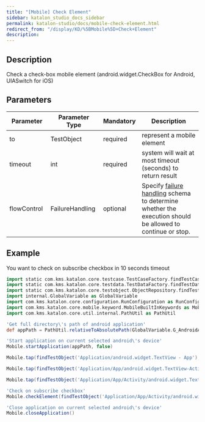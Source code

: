 ```yaml
---
title: "[Mobile] Check Element" 
sidebar: katalon_studio_docs_sidebar
permalink: katalon-studio/docs/mobile-check-element.html 
redirect_from: "/display/KD/%5BMobile%5D+Check+Element" 
description: 
---
```

Description
-----------

Check a check-box mobile element (android.widget.CheckBox for Android, UIASwitch for iOS)

Parameters
----------

| Parameter | Parameter Type | Mandatory | Description |
| --- | --- | --- | --- |
| to | TestObject | required | represent a mobile element |
| timeout  | int | required | system will wait at most timeout (seconds) to return result |
| flowControl  | FailureHandling  | optional | Specify [failure handling](/x/qAAM) schema to determine whether the execution should be allowed to continue or stop. |

Example
-------

You want to check on subscribe checkbox in 10 seconds timeout

```groovy
import static com.kms.katalon.core.testcase.TestCaseFactory.findTestCase
import static com.kms.katalon.core.testdata.TestDataFactory.findTestData
import static com.kms.katalon.core.testobject.ObjectRepository.findTestObject
import internal.GlobalVariable as GlobalVariable
import com.kms.katalon.core.configuration.RunConfiguration as RunConfiguration
import com.kms.katalon.core.mobile.keyword.MobileBuiltInKeywords as Mobile
import com.kms.katalon.core.util.internal.PathUtil as PathUtil

'Get full directory\'s path of android application'
def appPath = PathUtil.relativeToAbsolutePath(GlobalVariable.G_AndroidApp, RunConfiguration.getProjectDir())

'Start application on current selected android\'s device'
Mobile.startApplication(appPath, false)

Mobile.tap(findTestObject('Application/android.widget.TextView - App'), 10)

Mobile.tap(findTestObject('Application/App/android.widget.TextView-Activity'), 10)

Mobile.tap(findTestObject('Application/App/Activity/android.widget.TextView-Custom Dialog'), 10)

'Check on subscribe checkbox'
Mobile.checkElement(findTestObject('Application/App/Activity/android.widget.Check - Subscribe'), 10)

'Close application on current selected android\'s device'
Mobile.closeApplication()
```